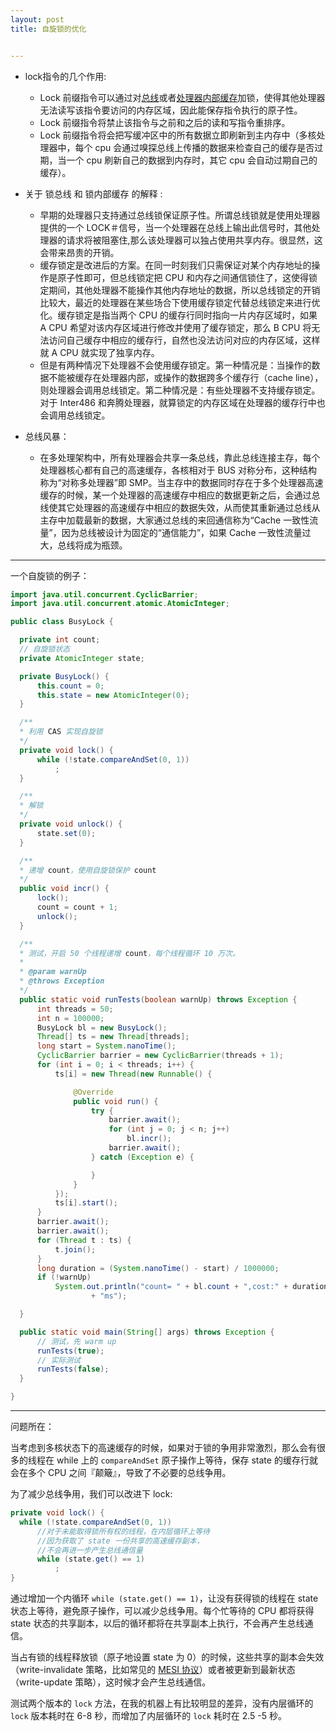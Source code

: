 ```yaml
---
layout: post
title: 自旋锁的优化


---
```


- lock指令的几个作用:
    - Lock 前缀指令可以通过对<u>总线</u>或者<u>处理器内部缓存</u>加锁，使得其他处理器无法读写该指令要访问的内存区域，因此能保存指令执行的原子性。
    - Lock 前缀指令将禁止该指令与之前和之后的读和写指令重排序。
    - Lock 前缀指令将会把写缓冲区中的所有数据立即刷新到主内存中（多核处理器中，每个 cpu 会通过嗅探总线上传播的数据来检查自己的缓存是否过期，当一个 cpu 刷新自己的数据到内存时，其它 cpu 会自动过期自己的缓存）。

- 关于 锁总线 和 锁内部缓存 的解释 :
    - 早期的处理器只支持通过总线锁保证原子性。所谓总线锁就是使用处理器提供的一个 LOCK＃信号，当一个处理器在总线上输出此信号时，其他处理器的请求将被阻塞住,那么该处理器可以独占使用共享内存。很显然，这会带来昂贵的开销。
    - 缓存锁定是改进后的方案。在同一时刻我们只需保证对某个内存地址的操作是原子性即可，但总线锁定把 CPU 和内存之间通信锁住了，这使得锁定期间，其他处理器不能操作其他内存地址的数据，所以总线锁定的开销比较大，最近的处理器在某些场合下使用缓存锁定代替总线锁定来进行优化。缓存锁定是指当两个 CPU 的缓存行同时指向一片内存区域时，如果 A CPU 希望对该内存区域进行修改并使用了缓存锁定，那么 B CPU 将无法访问自己缓存中相应的缓存行，自然也没法访问对应的内存区域，这样就 A CPU 就实现了独享内存。
    - 但是有两种情况下处理器不会使用缓存锁定。第一种情况是：当操作的数据不能被缓存在处理器内部，或操作的数据跨多个缓存行（cache line），则处理器会调用总线锁定。第二种情况是：有些处理器不支持缓存锁定。对于 Inter486 和奔腾处理器，就算锁定的内存区域在处理器的缓存行中也会调用总线锁定。



- 总线风暴：
    - 在多处理架构中，所有处理器会共享一条总线，靠此总线连接主存，每个处理器核心都有自己的高速缓存，各核相对于 BUS 对称分布，这种结构称为“对称多处理器”即 SMP。当主存中的数据同时存在于多个处理器高速缓存的时候，某一个处理器的高速缓存中相应的数据更新之后，会通过总线使其它处理器的高速缓存中相应的数据失效，从而使其重新通过总线从主存中加载最新的数据，大家通过总线的来回通信称为“Cache 一致性流量”，因为总线被设计为固定的“通信能力”，如果 Cache 一致性流量过大，总线将成为瓶颈。

---

一个自旋锁的例子：

```java
import java.util.concurrent.CyclicBarrier;
import java.util.concurrent.atomic.AtomicInteger;

public class BusyLock {

  private int count;
  // 自旋锁状态
  private AtomicInteger state;

  private BusyLock() {
      this.count = 0;
      this.state = new AtomicInteger(0);
  }

  /**
  * 利用 CAS 实现自旋锁
  */
  private void lock() {
      while (!state.compareAndSet(0, 1))
          ;
  }

  /**
  * 解锁
  */
  private void unlock() {
      state.set(0);
  }

  /**
  * 递增 count，使用自旋锁保护 count
  */
  public void incr() {
      lock();
      count = count + 1;
      unlock();
  }

  /**
  * 测试，开启 50 个线程递增 count，每个线程循环 10 万次。
  * 
  * @param warnUp
  * @throws Exception
  */
  public static void runTests(boolean warnUp) throws Exception {
      int threads = 50;
      int n = 100000;
      BusyLock bl = new BusyLock();
      Thread[] ts = new Thread[threads];
      long start = System.nanoTime();
      CyclicBarrier barrier = new CyclicBarrier(threads + 1);
      for (int i = 0; i < threads; i++) {
          ts[i] = new Thread(new Runnable() {

              @Override
              public void run() {
                  try {
                      barrier.await();
                      for (int j = 0; j < n; j++)
                          bl.incr();
                      barrier.await();
                  } catch (Exception e) {

                  }
              }
          });
          ts[i].start();
      }
      barrier.await();
      barrier.await();
      for (Thread t : ts) {
          t.join();
      }
      long duration = (System.nanoTime() - start) / 1000000;
      if (!warnUp)
          System.out.println("count= " + bl.count + ",cost:" + duration
                  + "ms");

  }

  public static void main(String[] args) throws Exception {
      // 测试，先 warm up
      runTests(true);
      // 实际测试
      runTests(false);
  }

}
```

---

问题所在：

当考虑到多核状态下的高速缓存的时候，如果对于锁的争用非常激烈，那么会有很多的线程在 while 上的 `compareAndSet` 原子操作上等待，保存 state 的缓存行就会在多个 CPU 之间『颠簸』，导致了不必要的总线争用。

为了减少总线争用，我们可以改进下 lock:

```java
private void lock() {
  while (!state.compareAndSet(0, 1))
      //对于未能取得锁所有权的线程，在内层循环上等待
      //因为获取了 state 一份共享的高速缓存副本，
      //不会再进一步产生总线通信量
      while (state.get() == 1)
          ;
}
```

通过增加一个内循环 `while (state.get() == 1)`，让没有获得锁的线程在 state 状态上等待，避免原子操作，可以减少总线争用。每个忙等待的 CPU 都将获得 state 状态的共享副本，以后的循环都将在共享副本上执行，不会再产生总线通信。

当占有锁的线程释放锁（原子地设置 state 为 0）的时候，这些共享的副本会失效（write-invalidate 策略，比如常见的 [MESI 协议](https://en.wikipedia.org/wiki/MESI_protocol)）或者被更新到最新状态（write-update 策略），这时候才会产生总线通信。

测试两个版本的 `lock` 方法，在我的机器上有比较明显的差异，没有内层循环的 `lock` 版本耗时在 6-8 秒，而增加了内层循环的 `lock` 耗时在 2.5 -5 秒。